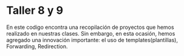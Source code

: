 # Taller 8 y 9
En este codigo encontra una recopilación de proyectos que hemos realizado en nuestras clases. Sin embargo, en esta ocasión, hemos agregado una innovación importante: el uso de templates(plantillas), Forwarding, Redirection. 
